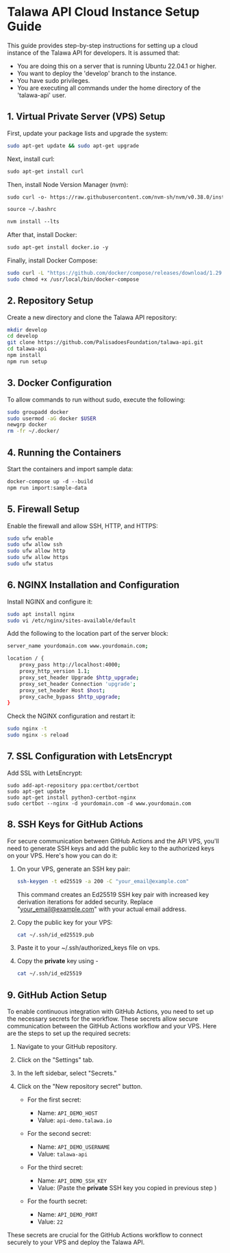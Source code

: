# Talawa API Cloud Instance Setup Guide

This guide provides step-by-step instructions for setting up a cloud instance of the Talawa API for developers. It is assumed that: 
- You are doing this on a server that is running Ubuntu 22.04.1 or higher.
- You want to deploy the 'develop' branch to the instance.
- You have sudo privileges. 
- You are executing all commands under the home directory of the 'talawa-api' user.

## 1. Virtual Private Server (VPS) Setup

First, update your package lists and upgrade the system:

```bash
sudo apt-get update && sudo apt-get upgrade
```

Next, install curl:

```bash
sudo apt-get install curl
```

Then, install Node Version Manager (nvm):

```bash
sudo curl -o- https://raw.githubusercontent.com/nvm-sh/nvm/v0.38.0/install.sh | bash

source ~/.bashrc

nvm install --lts
```

After that, install Docker:
```bash
sudo apt-get install docker.io -y
```

Finally, install Docker Compose:

```bash
sudo curl -L "https://github.com/docker/compose/releases/download/1.29.2/docker-compose-$(uname -s)-$(uname -m)" -o /usr/local/bin/docker-compose
sudo chmod +x /usr/local/bin/docker-compose
```


## 2. Repository Setup

Create a new directory and clone the Talawa API repository:

```bash
mkdir develop
cd develop
git clone https://github.com/PalisadoesFoundation/talawa-api.git
cd talawa-api
npm install
npm run setup
```

## 3. Docker Configuration

To allow commands to run without sudo, execute the following:

```bash
sudo groupadd docker
sudo usermod -aG docker $USER
newgrp docker
rm -fr ~/.docker/
```

## 4. Running the Containers

Start the containers and import sample data:

```bash
docker-compose up -d --build
npm run import:sample-data
```

## 5. Firewall Setup

Enable the firewall and allow SSH, HTTP, and HTTPS:
```bash
sudo ufw enable
sudo ufw allow ssh
sudo ufw allow http
sudo ufw allow https
sudo ufw status
```


## 6. NGINX Installation and Configuration

Install NGINX and configure it:

```bash
sudo apt install nginx
sudo vi /etc/nginx/sites-available/default
```

Add the following to the location part of the server block:
```bash
server_name yourdomain.com www.yourdomain.com;

location / {
    proxy_pass http://localhost:4000;
    proxy_http_version 1.1;
    proxy_set_header Upgrade $http_upgrade;
    proxy_set_header Connection 'upgrade';
    proxy_set_header Host $host;
    proxy_cache_bypass $http_upgrade;
}
```

Check the NGINX configuration and restart it:
```bash
sudo nginx -t
sudo nginx -s reload
```

## 7. SSL Configuration with LetsEncrypt

Add SSL with LetsEncrypt:

```
sudo add-apt-repository ppa:certbot/certbot
sudo apt-get update
sudo apt-get install python3-certbot-nginx
sudo certbot --nginx -d yourdomain.com -d www.yourdomain.com
```

## 8. SSH Keys for GitHub Actions

For secure communication between GitHub Actions and the API VPS, you'll need to generate SSH keys and add the public key to the authorized keys on your VPS. Here's how you can do it:

1. On your VPS, generate an SSH key pair:

    ```bash
    ssh-keygen -t ed25519 -a 200 -C "your_email@example.com"
    ```

    This command creates an Ed25519 SSH key pair with increased key derivation iterations for added security. Replace "your_email@example.com" with your actual email address.
    
2. Copy the public key for your VPS:
   
	```bash
    cat ~/.ssh/id_ed25519.pub
    ```
     
3. Paste it to your ~/.ssh/authorized_keys file on vps.

4. Copy the **private** key using - 
	
    ```bash
    cat ~/.ssh/id_ed25519
    ```

## 9. GitHub Action Setup

To enable continuous integration with GitHub Actions, you need to set up the necessary secrets for the workflow. These secrets allow secure communication between the GitHub Actions workflow and your VPS. Here are the steps to set up the required secrets:

1. Navigate to your GitHub repository.
    
2. Click on the "Settings" tab.
    
3. In the left sidebar, select "Secrets."
    
4. Click on the "New repository secret" button.
    
    - For the first secret:
        
        - Name: `API_DEMO_HOST`
        - Value: `api-demo.talawa.io`
    - For the second secret:
        - Name: `API_DEMO_USERNAME`
        - Value: `talawa-api`
    - For the third secret:
        - Name: `API_DEMO_SSH_KEY`
        - Value: (Paste the **private** SSH key you copied in previous step )
    - For the fourth secret:
        - Name: `API_DEMO_PORT`
        - Value: `22`

These secrets are crucial for the GitHub Actions workflow to connect securely to your VPS and deploy the Talawa API.

